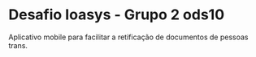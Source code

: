 # Desafio Ioasys - Grupo 2 ods10

Aplicativo mobile para facilitar a retificação de documentos de pessoas trans.

